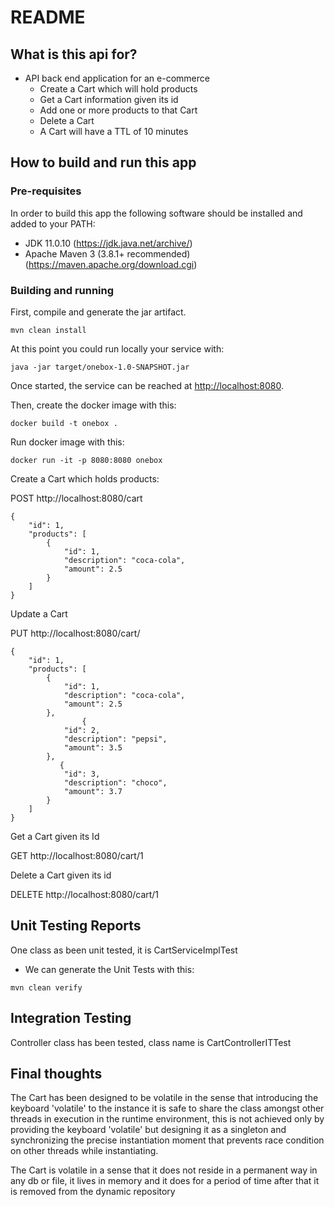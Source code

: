 # README

## What is this api for? ##

* API back end application for an e-commerce
    * Create a Cart which will hold products
    * Get a Cart information given its id
    * Add one or more products to that Cart
    * Delete a Cart
    * A Cart will have a TTL of 10 minutes

## How to build and run this app ##

### Pre-requisites ###

In order to build this app the following software should be installed and added to your PATH:
- JDK 11.0.10 (<https://jdk.java.net/archive/>)
- Apache Maven 3 (3.8.1+ recommended) (<https://maven.apache.org/download.cgi>)

### Building and running ###

First, compile and generate the jar artifact.

```
mvn clean install
```

At this point you could run locally your service with:

```
java -jar target/onebox-1.0-SNAPSHOT.jar
```

Once started, the service can be reached at <http://localhost:8080>.

Then, create the docker image with this:

```
docker build -t onebox .
```

Run docker image with this:

```
docker run -it -p 8080:8080 onebox
```

Create a Cart which holds products:

POST http://localhost:8080/cart

``````
{
    "id": 1,
    "products": [
        {
            "id": 1,
            "description": "coca-cola",
            "amount": 2.5
        }
    ]
}
``````

Update a Cart

PUT http://localhost:8080/cart/

````
{
    "id": 1,
    "products": [
        {
            "id": 1,
            "description": "coca-cola",
            "amount": 2.5
        },
                {
            "id": 2,
            "description": "pepsi",
            "amount": 3.5
        },
           {
            "id": 3,
            "description": "choco",
            "amount": 3.7
        }
    ]
}
````

Get a Cart given its Id

GET http://localhost:8080/cart/1

Delete a Cart given its id

DELETE http://localhost:8080/cart/1


## Unit Testing Reports

One class as been unit tested, it is CartServiceImplTest
* We can generate the Unit Tests with this:

```
mvn clean verify
```

## Integration Testing

Controller class has been tested, class name is CartControllerITTest

## Final thoughts

The Cart has been designed to be volatile in the sense that introducing the keyboard 'volatile' to 
the instance it is safe to share the class amongst other threads in execution in the runtime
environment, this is not achieved only by providing the keyboard 'volatile' but designing it as a
singleton and synchronizing the precise instantiation moment that prevents race condition on other 
threads while instantiating.

The Cart is volatile in a sense that it does not reside in a permanent way in any db or file, it 
lives in memory and it does for a period of time after that it is removed from the dynamic repository


